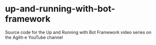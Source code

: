 # up-and-running-with-bot-framework
Source code for the Up and Running with Bot Framework video series on the Agilit-e YouTube channel
